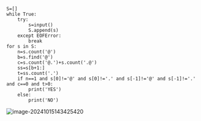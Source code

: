 ```
S=[]
while True:
    try:
        s=input()
        S.append(s)
    except EOFError:
        break
for s in S:
    n=s.count('@')
    b=s.find('@')
    c=s.count('@.')+s.count('.@')
    ss=s[b+1:]
    t=ss.count('.')
    if n==1 and s[0]!='@' and s[0]!='.' and s[-1]!='@' and s[-1]!='.' and c==0 and t>0:
        print('YES')
    else:
        print('NO')
```

![image-20241015143425420](C:\Users\huawei\AppData\Roaming\Typora\typora-user-images\image-20241015143425420.png)